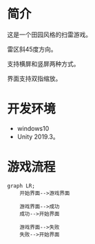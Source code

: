 # 简介

这是一个田园风格的扫雷游戏。

雷区斜45度方向。

支持横屏和竖屏两种方式。

界面支持双指缩放。

# 开发环境

* windows10
* Unity 2019.3。

# 游戏流程

```mermaid
graph LR;
   	开始界面-->游戏界面
   	
    游戏界面-->成功
    成功-->开始界面
    
    游戏界面-->失败
    失败-->开始界面
```

